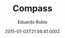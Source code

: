 ---
title: Compass
github: 'https://github.com/excentris/compass'
demo: 'https://excentris.github.io/compass/'
author: Eduardo Rubio
ssg:
  - Jekyll
cms:
  - No Cms
date: 2015-01-03T21:56:41.000Z
github_branch: master
description: The Jekyll theme for your personal landing page.
stale: false
---